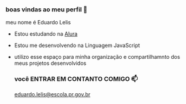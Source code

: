 ### boas vindas ao meu perfil 💙
meu nome é Eduardo Lelis 


- Estou estudando na [Alura](https://www.alura.com.br) 
- Estou me desenvolvendo na Linguagem JavaScript
- utilizo esse espaço para minha organização e compartilhamnto dos meus projetos desenvolvidos

  ### você ENTRAR EM CONTANTO COMIGO 📫

  eduardo.lelis@escola.pr.gov.br
  
![]()


  

